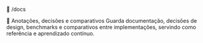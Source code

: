 📝 /docs

📖 Anotações, decisões e comparativos
Guarda documentação, decisões de design, benchmarks e comparativos entre implementações, servindo como referência e aprendizado contínuo.
